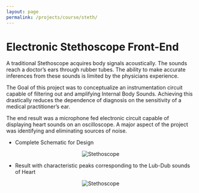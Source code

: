 ```yaml
---
layout: page
permalink: /projects/course/steth/
---
```

# Electronic Stethoscope Front-End

A traditional Stethoscope acquires body signals acoustically. The sounds reach a doctor’s ears through
rubber tubes. The ability to make accurate inferences from these sounds is limited by the physicians
experience.

The Goal of this project was to conceptualize an instrumentation circuit capable of filtering out and amplifying
Internal Body Sounds. Achieving this drastically reduces the dependence of diagnosis on the sensitivity
of a medical practitioner’s ear. 

The end result was a microphone fed electronic circuit capable of displaying heart sounds on an oscilloscope.
A major aspect of the project was identifying and eliminating sources of noise.

- Complete Schematic for Design
<p align ="center">
  <img src="{{site.baseurl}}/images/schematic_steth.png" alt="Stethoscope" />
</p>

- Result with characteristic peaks corresponding to the Lub-Dub sounds of Heart
<p align ="center">
  <img src="{{site.baseurl}}/images/steth.jpg" alt="Stethoscope" />
</p>